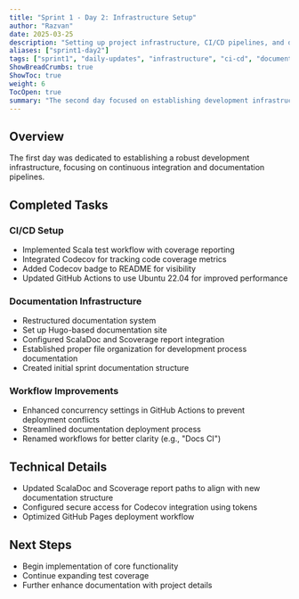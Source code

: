 ```yaml
---
title: "Sprint 1 - Day 2: Infrastructure Setup"
author: "Razvan"
date: 2025-03-25
description: "Setting up project infrastructure, CI/CD pipelines, and documentation systems"
aliases: ["sprint1-day2"]
tags: ["sprint1", "daily-updates", "infrastructure", "ci-cd", "documentation", "git"]
ShowBreadCrumbs: true
ShowToc: true
weight: 6
TocOpen: true
summary: "The second day focused on establishing development infrastructure including GitHub Actions workflows, Codecov integration, and documentation pipelines using Hugo and ScalaDoc."
---
```


## Overview

The first day was dedicated to establishing a robust development infrastructure, focusing on continuous integration and documentation pipelines.

## Completed Tasks

### CI/CD Setup
- Implemented Scala test workflow with coverage reporting
- Integrated Codecov for tracking code coverage metrics
- Added Codecov badge to README for visibility
- Updated GitHub Actions to use Ubuntu 22.04 for improved performance

### Documentation Infrastructure
- Restructured documentation system
- Set up Hugo-based documentation site
- Configured ScalaDoc and Scoverage report integration
- Established proper file organization for development process documentation
- Created initial sprint documentation structure

### Workflow Improvements
- Enhanced concurrency settings in GitHub Actions to prevent deployment conflicts
- Streamlined documentation deployment process
- Renamed workflows for better clarity (e.g., "Docs CI")

## Technical Details
- Updated ScalaDoc and Scoverage report paths to align with new documentation structure
- Configured secure access for Codecov integration using tokens
- Optimized GitHub Pages deployment workflow

## Next Steps
- Begin implementation of core functionality
- Continue expanding test coverage
- Further enhance documentation with project details
